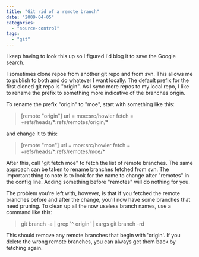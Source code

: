 ```yaml
---
title: "Git rid of a remote branch"
date: "2009-04-05"
categories: 
  - "source-control"
tags: 
  - "git"
---
```


I keep having to look this up so I figured I'd blog it to save the Google search.

I sometimes clone repos from another git repo and from svn. This allows me to publish to both and do whatever I want locally. The default prefix for the first cloned git repo is "origin". As I sync more repos to my local repo, I like to rename the prefix to something more indicative of the branches origin.

To rename the prefix "origin" to "moe", start with something like this:

> \[remote "origin"\] url = moe:src/howler fetch = +refs/heads/\*:refs/remotes/origin/\*

and change it to this:

> \[remote "moe"\] url = moe:src/howler fetch = +refs/heads/\*:refs/remotes/moe/\*

After this, call "git fetch moe" to fetch the list of remote branches. The same approach can be taken to rename branches fetched from svn. The important thing to note is to look for the name to change after "remotes" in the config line. Adding something before "remotes" will do nothing for you.

The problem you're left with, however, is that if you fetched the remote branches before and after the change, you'll now have some branches that need pruning. To clean up all the now useless branch names, use a command like this:

> git branch -a | grep '^ origin' | xargs git branch -rd

This should remove any remote branches that begin with 'origin'. If you delete the wrong remote branches, you can always get them back by fetching again.
